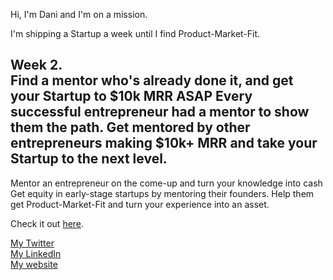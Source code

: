 Hi, I'm Dani and I'm on a mission.

I'm shipping a Startup a week until I find Product-Market-Fit.

Week 2.
<br>
Find a mentor who's already done it, and get your Startup to $10k MRR ASAP
Every successful entrepreneur had a mentor to show them the path. Get mentored by other entrepreneurs making $10k+ MRR and take your Startup to the next level.
----
Mentor an entrepreneur on the come-up and turn your knowledge into cash
Get equity in early-stage startups by mentoring their founders. Help them get Product-Market-Fit and turn your experience into an asset.

Check it out <a href="https://plato.danigleba.com" target="_blank">here</a>.

<a href="https://twitter.com/danigleba" target="_blank">My Twitter</a>
<br>
<a href="https://www.linkedin.com/in/danigleba/" target="_blank">My LinkedIn</a>
<br>
<a href="https://danigleba.com" target="_blank">My website</a>